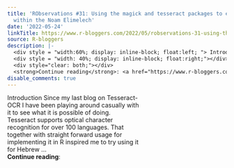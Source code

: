 ```yaml
---
title: 'RObservations #31: Using the magick and tesseract packages to examine asterisks
  within the Noam Elimelech'
date: '2022-05-24'
linkTitle: https://www.r-bloggers.com/2022/05/robservations-31-using-the-magick-and-tesseract-packages-to-examine-asterisks-within-the-noam-elimelech/
source: R-bloggers
description: |-
  <div style = "width:60%; display: inline-block; float:left; "> Introduction Since my last blog on Tesseract-OCR I have been playing around casually with it to see what it is possible of doing. Tesseract supports optical character recognition for over 100 languages. That together with straight forward usage for implementing it in R inspired me to try using it for Hebrew ...</div>
  <div style = "width: 40%; display: inline-block; float:right;"></div>
  <div style="clear: both;"></div>
  <strong>Continue reading</strong>: <a href="https://www.r-bloggers.com/2022/05/robservations-31-using-the-magick-and- ...
disable_comments: true
---
```

<div style = "width:60%; display: inline-block; float:left; "> Introduction Since my last blog on Tesseract-OCR I have been playing around casually with it to see what it is possible of doing. Tesseract supports optical character recognition for over 100 languages. That together with straight forward usage for implementing it in R inspired me to try using it for Hebrew ...</div>
<div style = "width: 40%; display: inline-block; float:right;"></div>
<div style="clear: both;"></div>
<strong>Continue reading</strong>: <a href="https://www.r-bloggers.com/2022/05/robservations-31-using-the-magick-and- ...